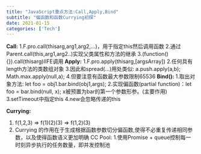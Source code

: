 ```yaml
---
title: "JavaScript重点方法:Call,Apply,Bind"
subtitle: "偏函数和函数Currying初探"
date: 2021-01-15
categories: ['Tech']
---
```


**Call:**
1.F.pro.call(thisarg,arg1,arg2,…)，用于指定this然后调用函数
2.通过Parent.call(this,arg1,arg2..)实现父类属性和方法的继承
3.(function(){}).call(thisarg)IIFE调用
**Apply:**
1.F.pro.apply(thisarg,[argsArray])
2.任何具有length方法的类数组对象
3.因此和spread(…)用处类似: a.push.apply(a,b);
Math.max.apply(null,a);
4.但要注意有函数最大参数限制65536
**Bind():**
1.取出对象方法: let foo = obj1.bar.bind(obj1,args);
2.实现偏函数(partial function)：let foo = bar.bind(null, x); x被预置为bar的第一个参数形参。(主要作用)
3.setTimeout中指定this
4.new会忽略传递的this

**Currying:**

1. f(1,2,3) => f(1)(2)(3) => f(1,2)(3)
2. Currying 的作用在于生成根据函数参数切分偏函数,使得不必重复传递相同参数，以及使得函数语义更加明确
CC Pool:
1.使用Promise + queue控制每一时刻异步执行的任务数量，即并发控制池

